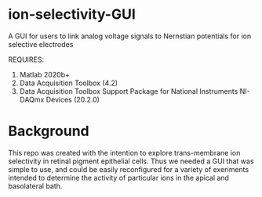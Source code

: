 # ion-selectivity-GUI
A GUI for users to link analog voltage signals to Nernstian potentials for ion selective electrodes


REQUIRES:
1. Matlab 2020b+
2. Data Acquisition Toolbox (4.2)
3. Data Acquisition Toolbox Support Package for National Instruments NI-DAQmx Devices (20.2.0)


# Background
This repo was created with the intention to explore trans-membrane ion selectivity in retinal pigment epithelial cells. Thus we needed a GUI that was simple to use, and could be easily reconfigured for a variety of exeriments intended to determine the activity of particular ions in the apical and basolateral bath.
